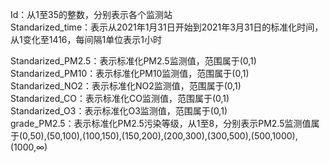 Id：从1至35的整数，分别表示各个监测站  
Standarized_time：表示从2021年1月31日开始到2021年3月31日的标准化时间，从1变化至1416，每间隔1单位表示1小时  


Standarized_PM2.5：表示标准化PM2.5监测值，范围属于(0,1)  
Standarized_PM10：表示标准化PM10监测值，范围属于(0,1)  
Standarized_NO2：表示标准化NO2监测值，范围属于(0,1)  
Standarized_CO：表示标准化CO监测值，范围属于(0,1)  
Standarized_O3：表示标准化O3监测值，范围属于(0,1)  
grade_PM2.5：表示标准化PM2.5污染等级，从1至8，分别表示PM2.5监测值属于(0,50),(50,100),(100,150),(150,200),(200,300),(300,500),(500,1000),(1000,∞)  
